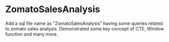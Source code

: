 # ZomatoSalesAnalysis

Add a sql file name as "ZomatoSalesAnalysis" having some queries related to zomato sales analysis. 
Demonstrated some key concept of CTE, Window function and many more.
